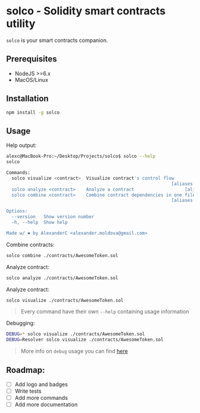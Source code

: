 # solco - Solidity smart contracts utility

`solco` is your smart contracts companion.

## Prerequisites

- NodeJS >=6.x
- MacOS/Linux

## Installation

```bash
npm install -g solco
```

## Usage

Help output:

```bash
alexc@MacBook-Pro:~/Desktop/Projects/solco$ solco --help
solco

Commands:
  solco visualize <contract>  Visualize contract's control flow
                                                              [aliases: viz, vz]
  solco analyze <contract>    Analyze a contract                   [aliases: an]
  solco combine <contract>    Combine contract dependencies in one file
                                                              [aliases: com, cb]

Options:
  --version   Show version number                                      [boolean]
  -h, --help  Show help                                                [boolean]

Made w/ ❤ by AlexanderC <alexander.moldova@gmail.com>

```

Combine contracts:

```bash
solco combine ./contracts/AwesomeToken.sol
```

Analyze contract:

```bash
solco analyze ./contracts/AwesomeToken.sol
```

Analyze contract:

```bash
solco visualize ./contracts/AwesomeToken.sol
```

> Every command have their own `--help` containing usage information

Debugging:

```bash
DEBUG=* solco visualize ./contracts/AwesomeToken.sol
DEBUG=Resolver solco visualize ./contracts/AwesomeToken.sol
```

> More info on `debug` usage you can find [here](https://www.npmjs.com/package/debug)

## Roadmap:

- [ ] Add logo and badges
- [ ] Write tests
- [ ] Add more commands
- [ ] Add more documentation 
